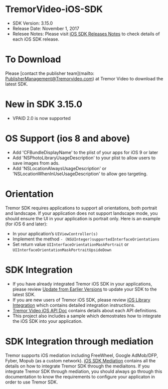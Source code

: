 # TremorVideo-iOS-SDK

- SDK Version: 3.15.0
- Release Date: November 1, 2017
- Relesee Notes: Please visit [iOS SDK Releases Notes](https://github.com/TremorVideoMobile/TremorVideo-iOS-SDK/wiki/iOS-SDK-Release-Notes) to check details of each iOS SDK release.

# To Download
Please [contact the publisher team](mailto: PublisherManagement@Tremorvideo.com) at Tremor Video to download the latest SDK. 

# New in SDK 3.15.0
- VPAID 2.0 is now supported

# OS Support (ios 8 and above)
- Add 'CFBundleDisplayName' to the plist of your apps for iOS 9 or later
- Add 'NSPhotoLibraryUsageDescription' to your plist to allow users to save images from ads.
- Add 'NSLocationAlwaysUsageDescription' or 'NSLocationWhenInUseUsageDescription' to allow geo targeting.

# Orientation
Tremor SDK requires applications to support all orientations, both portrait and landscape. If your application does not support landscape mode, you should ensure the UI in your application is portrait only. Here is an example (for iOS 6 and later):
- In your application’s `UIViewController(s)`
- Implement the method `- (NSUInteger)supportedInterfaceOrientations`
- Set return value `UIInterfaceOrientationMaskPortrait` or `UIInterfaceOrientationMaskPortraitUpsideDown`

# SDK Integration
- If you have already integrated Tremor iOS SDK in your applications, please review [Update from Earlier Versions](https://github.com/TremorVideoMobile/TremorVideo-iOS-SDK/wiki/Updating-from-Earlier-Versions) to update your SDK to the latest SDK.
- If you are new users of Tremor iOS SDK, please review [iOS Library Integration](https://github.com/TremorVideoMobile/TremorVideo-iOS-SDK/wiki/iOS-Library-Integration) which contains detailed integration instructions.
- [Tremor Video iOS API Doc](http://tremorvideomobile.github.io/iOS) contains details about each API definitions.
- This project also includes a sample which demostrates how to integrate the iOS SDK into your application.

# SDK Integration through mediation
Tremor supports iOS mediation including FreeWheel, Google AdMob/DFP, Fyber, Mopub (as a custom network). [iOS SDK Mediation](https://github.com/TremorVideoMobile/TremorVideo-iOS-SDK/wiki/iOS-SDK-Mediation) contains all the details on how to integrate Tremor SDK through the mediaitons. If you integrate Tremor SDK through mediation, you should always go through this documentation to know the requirements to configure your applicaton in order to use Tremor SDK.
